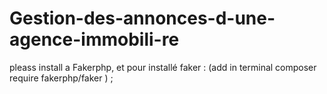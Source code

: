 # Gestion-des-annonces-d-une-agence-immobili-re
pleass install a Fakerphp, et pour installé faker : (add in terminal composer require fakerphp/faker ) ;
